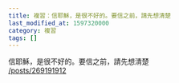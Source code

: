 ```yaml
---
title: 複習：信耶穌，是很不好的。要信之前，請先想清楚
last_modified_at: 1597320000
category: 複習
tags: []
---
```


<p>信耶穌，是很不好的。要信之前，請先想清楚<br/>
<a href="/posts/269191912" target="_blank">/posts/269191912</a></p>
<p> </p>
